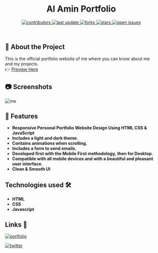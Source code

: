 <div align="center">
  <h1>Al Amin Portfolio</h1>

<!-- Badges -->
<p>
  <a href="https://github.com/alaminniyaz/alamin-portfolio/graphs/contributors">
    <img src="https://img.shields.io/github/contributors/Louis3797/awesome-readme-template" alt="contributors" />
  </a>
  <a href="https://github.com/alaminniyaz/alamin-portfolio/graphs/commit-activity">
    <img src="https://img.shields.io/github/last-commit/Louis3797/awesome-readme-template" alt="last update" />
  </a>
  <a href="https://github.com/alaminniyaz/alamin-portfolio/forks">
    <img src="https://img.shields.io/github/forks/Louis3797/awesome-readme-template" alt="forks" />
  </a>
  <a href="https://github.com/alaminniyaz/alamin-portfolio/pulse">
    <img src="https://img.shields.io/github/stars/Louis3797/awesome-readme-template" alt="stars" />
  </a>
  <a href="(https://github.com/alaminniyaz/alamin-portfolio/issues)">
    <img src="https://img.shields.io/github/issues/Louis3797/awesome-readme-template" alt="open issues" />
  </a>
</p>
</div>

<br />

<!-- About the Project -->

## :star2: About the Project

This is the official portfolio website of me where you can know about me and my projects.
<br>
👉 [Preview Here](https://ialamin.netlify.app)

<!-- Screenshots -->

## :camera: Screenshots

![me](https://user-images.githubusercontent.com/104723233/224712526-aa7d1877-549c-4ccb-ab55-552037302e46.jpg)



<!-- Features -->

## :dart: Features

- **Responsive Personal Portfolio Website Design Using HTML CSS & JavaScript**
- **Includes a light and dark theme.**
- **Contains animations when scrolling.**
- **Includes a form to send emails.**
- **Developed first with the Mobile First methodology, then for Desktop.**
- **Compatible with all mobile devices and with a beautiful and pleasant user interface.**
- **Clean & Smooth UI**


<!-- TechStack -->
## Technologies used 🛠️

- **HTML**
- **CSS**
- **Javascript**


## Links 🔗

[![portfolio](https://img.shields.io/badge/my_portfolio-000?style=for-the-badge&logo=ko-fi&logoColor=white)](https://ialamin.netlify.app)

[![twitter](https://img.shields.io/badge/twitter-1DA1F2?style=for-the-badge&logo=twitter&logoColor=white)](https://twitter.com/alaminniyaz)

